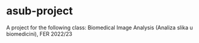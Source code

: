 # asub-project
A project for the following class: Biomedical Image Analysis (Analiza slika u biomedicini), FER 2022/23
